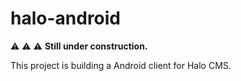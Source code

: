 # halo-android

:warning: :warning: :warning: **Still under construction.** 

This project is building a Android client for Halo CMS. 

